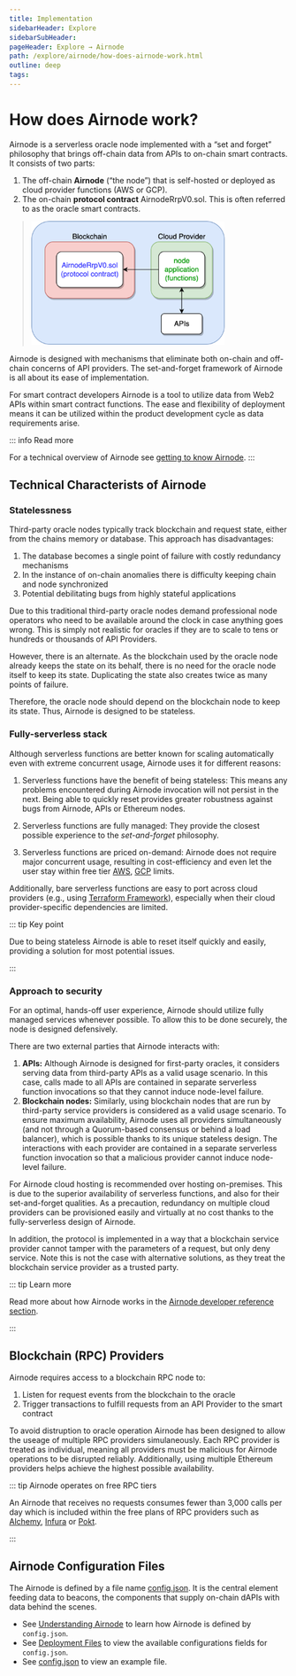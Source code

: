 ```yaml
---
title: Implementation
sidebarHeader: Explore
sidebarSubHeader:
pageHeader: Explore → Airnode
path: /explore/airnode/how-does-airnode-work.html
outline: deep
tags:
---
```


<PageHeader/>

<SearchHighlight/>

# How does Airnode work?

Airnode is a serverless oracle node implemented with a “set and forget”
philosophy that brings off-chain data from APIs to on-chain smart contracts. It
consists of two parts:

1. The off-chain **Airnode** (“the node”) that is self-hosted or deployed as
   cloud provider functions (AWS or GCP).
2. The on-chain **protocol contract** AirnodeRrpV0.sol. This is often referred
   to as the oracle smart contracts.

> <img src="../assets/images/summary-airnode-2-parts.png" width="350px">

Airnode is designed with mechanisms that eliminate both on-chain and off-chain
concerns of API providers. The set-and-forget framework of Airnode is all about
its ease of implementation.

For smart contract developers Airnode is a tool to utilize data from Web2 APIs
within smart contract functions. The ease and flexibility of deployment means it
can be utilized within the product development cycle as data requirements arise.

::: info Read more

For a technical overview of Airnode see
[getting to know Airnode](https://medium.com/api3/getting-to-know-airnode-162e50ea243e)<ExternalLinkImage/>.
:::

## Technical Characterists of Airnode

### Statelessness

Third-party oracle nodes typically track blockchain and request state, either
from the chains memory or database. This approach has disadvantages:

1. The database becomes a single point of failure with costly redundancy
   mechanisms
2. In the instance of on-chain anomalies there is difficulty keeping chain and
   node synchronized
3. Potential debilitating bugs from highly stateful applications

Due to this traditional third-party oracle nodes demand professional node
operators who need to be available around the clock in case anything goes wrong.
This is simply not realistic for oracles if they are to scale to tens or
hundreds or thousands of API Providers.

However, there is an alternate. As the blockchain used by the oracle node
already keeps the state on its behalf, there is no need for the oracle node
itself to keep its state. Duplicating the state also creates twice as many
points of failure.

Therefore, the oracle node should depend on the blockchain node to keep its
state. Thus, Airnode is designed to be stateless.

### Fully-serverless stack

Although serverless functions are better known for scaling automatically even
with extreme concurrent usage, Airnode uses it for different reasons:

1. Serverless functions have the benefit of being stateless: This means any
   problems encountered during Airnode invocation will not persist in the next.
   Being able to quickly reset provides greater robustness against bugs from
   Airnode, APIs or Ethereum nodes.

2. Serverless functions are fully managed: They provide the closest possible
   experience to the _set-and-forget_ philosophy.

3. Serverless functions are priced on-demand: Airnode does not require major
   concurrent usage, resulting in cost-efficiency and even let the user stay
   within free tier [AWS](https://aws.amazon.com/free)<ExternalLinkImage/>,
   [GCP](https://cloud.google.com/free)<ExternalLinkImage/> limits.

Additionally, bare serverless functions are easy to port across cloud providers
(e.g., using
[Terraform Framework](https://www.terraform.io/)<ExternalLinkImage/>),
especially when their cloud provider-specific dependencies are limited.

::: tip Key point

Due to being stateless Airnode is able to reset itself quickly and easily,
providing a solution for most potential issues.

:::

### Approach to security

For an optimal, hands-off user experience, Airnode should utilize fully managed
services whenever possible. To allow this to be done securely, the node is
designed defensively.

There are two external parties that Airnode interacts with:

1. **APIs:** Although Airnode is designed for first-party oracles, it considers
   serving data from third-party APIs as a valid usage scenario. In this case,
   calls made to all APIs are contained in separate serverless function
   invocations so that they cannot induce node-level failure.
2. **Blockchain nodes:** Similarly, using blockchain nodes that are run by
   third-party service providers is considered as a valid usage scenario. To
   ensure maximum availability, Airnode uses all providers simultaneously (and
   not through a Quorum-based consensus or behind a load balancer), which is
   possible thanks to its unique stateless design. The interactions with each
   provider are contained in a separate serverless function invocation so that a
   malicious provider cannot induce node-level failure.

For Airnode cloud hosting is recommended over hosting on-premises. This is due
to the superior availability of serverless functions, and also for their
set-and-forget qualities. As a precaution, redundancy on multiple cloud
providers can be provisioned easily and virtually at no cost thanks to the
fully-serverless design of Airnode.

In addition, the protocol is implemented in a way that a blockchain service
provider cannot tamper with the parameters of a request, but only deny service.
Note this is not the case with alternative solutions, as they treat the
blockchain service provider as a trusted party.

::: tip Learn more

Read more about how Airnode works in the
[Airnode developer reference section](/reference/airnode/latest/understand/).

:::

<!--## Statelessness

Typically, oracle nodes persistently track the blockchain and the state of the
requests they receive (i.e. the present stage of their fulfillment), either in
memory or in a database. In terms of systems, they are not memoryless. However,
such approach comes with many disadvantages:

1. The database becomes a single point of failure, and redundancy is costly and
   complicated to orchestrate.
2. Any on-chain anomalies (block reorganization, ommer blocks etc.) result in
   the chain's and node's states losing synchronization, which is difficult to
   fix.
3. Highly stateful applications have many edge cases that are difficult to
   completely cover by tests. Therefore, debilitating bugs are bound to slip
   through.

These disadvantages result in an unstable oracle node, which is the essential
reason why traditional oracle nodes require _professional node operators_ that
need to be on call 24/7 in case of incidents. Since this is not a realistic
requirement for first-party oracles, an oracle node designed for these oracles
has to be stateless.

However, there's another way to approach state keeping for oracle nodes: since
the node on a given blockchain (such as Ethereum) used by the oracle node
already keeps the state on its behalf, there is no need for the node itself to
keep its state. Duplicating the state would create twice as many points of
failure (and it would be enough for one of them to fail to cause total failure).
Therefore, the oracle node should depend on the blockchain node to keep its
state, which should be reflected in the way in which the oracle node's protocol
is designed-->

<!--### Non-idempotent operations

An API operation is idempotent if calling it multiple times has the same effect
as calling it once. For example, using a GET operation of an exchange's API to
get the exchange rate between ETH and USD is typically an idempotent operation.
It will not make any difference at the API server-side if we call it once or
several times.

In contrast, using a POST operation of a remittance service provider API to send
$100 to another party would be a non-idempotent operation. Each call would send
an additional $100, which means that using the operation multiple times would
have a different effect than using it once.

Stateless oracle nodes cannot "remember" if they already made an API call
associated with a given request, and, under certain conditions, they may repeat
it. At present, this is not an issue since oracles are only used for performing
idempotent operations. In the future, however, Airnode intends to support
non-idempotent operations as well. We are currently researching alternative
methods of achieving this while protecting the resiliency provided by
statelessness.-->

<!--Third-party oracle nodes typically track blockchain and request state, either
from the chains memory or database. This approach has disadvantages:

1. The database becomes a single point of failure with costly redundancy
   mechanisms
2. In the instance of on-chain anomalies there is difficulty keeping chain and
   node synchronized
3. Potential debilitating bugs from highly stateful applications

Due to this traditional third-party oracle nodes demand professional node
operators who need to be available around the clock in case anything goes wrong.
This is simply not realistic for oracles if they are to scale to tens or
hundreds or thousands of API Providers.

However, there is an alternate. As the blockchain used by the oracle node
already keeps the state on its behalf, there is no need for the oracle node
itself to keep its state. Duplicating the state also creates twice as many
points of failure.

Therefore, the oracle node should depend on the blockchain node to keep its
state. Thus, Airnode is designed to be stateless.-->

## Blockchain (RPC) Providers

Airnode requires access to a blockchain RPC node to:

1. Listen for request events from the blockchain to the oracle
2. Trigger transactions to fulfill requests from an API Provider to the smart
   contract

To avoid distruption to oracle operation Airnode has been designed to allow the
useage of multiple RPC providers simulaneously. Each RPC provider is treated as
individual, meaning all providers must be malicious for Airnode operations to be
disrupted reliably. Additionally, using multiple Ethereum providers helps
achieve the highest possible availability.

::: tip Airnode operates on free RPC tiers

An Airnode that receives no requests consumes fewer than 3,000 calls per day
which is included within the free plans of RPC providers such as
[Alchemy](https://www.alchemy.com/overviews/rpc-node),
[Infura](https://docs.infura.io/infura/networks/ethereum/json-rpc-methods) or
[Pokt](https://docs.pokt.network/use/public-rpc/).

:::

<!---
Although the expectation is that the user will be using a public RPC, nothing
prevents API providers from using a private RPC node. Furthermore, Airnode is
designed to allow the usage of multiple RPC providers simultaneously.

This is achieved by treating all of the integrated providers individually. The
operations of an Airnode thus cannot be disrupted reliably unless all of its
providers are malicious. Therefore, using multiple Ethereum providers is a
better strategy to achieve the highest possible availability than using a
private Ethereum node.-->

## Airnode Configuration Files

The Airnode is defined by a file name
[config.json](/reference/airnode/latest/deployment-files/config-json.md). It is
the central element feeding data to beacons, the components that supply on-chain
dAPIs with data behind the scenes.

- See [Understanding Airnode](/reference/airnode/latest/understand/) to learn
  how Airnode is defined by `config.json`.
- See
  [Deployment Files](/reference/airnode/latest/deployment-files/config-json.md)
  to view the available configurations fields for `config.json`.
- See
  [config.json](/reference/airnode/latest/deployment-files/examples/config-json.md)
  to view an example file.
